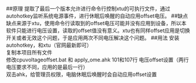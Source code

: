 ##原理
提取了最后一个版本允许进行命令行控制xtu的可执行文件，通过autohotkey监听系统电源事件，进行休眠后唤醒的自动应用offset电压。
##缺点
缺点来源于xtu，使用命令行读取到的offset电压可能并没有应用到设备，所以本软件只能进行电压设置，读取的offset值没有意义。xtu也有同样offset应用是切换开关或者无效这个问题，于是应用两次不同电压解决这个问题。
##用法
安装autohotkey，和xtu（官网最新即可）<br>
复制本项目所有文件<br>
修改cpuvoltageoffset.bat 和 apply_ome.ahk 101和107行 电压offset设置（两行电压要求不同，应用的是最后一行）<br>
双击ahk，给管理员权限，电脑休眠后唤醒时会自动应用offset设置